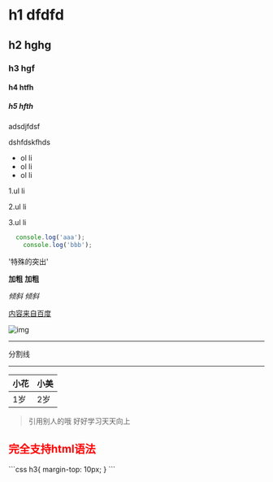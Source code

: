 # h1 dfdfd
## h2 hghg
### h3 hgf
#### h4 htfh
##### h5 hfth
adsdjfdsf

dshfdskfhds
- ol li
- ol li
- ol li

1.ul li

2.ul li

3.ul li
```js
  console.log('aaa');
    console.log('bbb');
```
'特殊的突出'

**加粗**
__加粗__

*倾斜*
*倾斜*

[内容来自百度](https://www.baidu.com)

![img](http://pic.58pic.com/58pic/12/32/79/02D58PIC9Xt.jpg)

***
分割线
***
|小花|小美|
|:--|:--|
|1岁|2岁|
>引用别人的哦
好好学习天天向上

<h2 style='color:red;'>完全支持html语法</h2>
```css
  h3{
    margin-top: 10px;
  }
```
